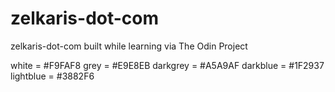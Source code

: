 # zelkaris-dot-com
zelkaris-dot-com built while learning via The Odin Project

white = #F9FAF8
grey = #E9E8EB
darkgrey = #A5A9AF
darkblue = #1F2937
lightblue = #3882F6